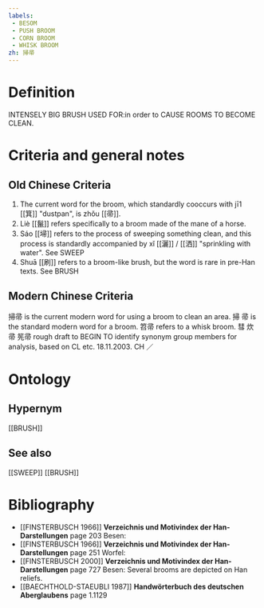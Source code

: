 ```yaml
---
labels: 
 - BESOM
 - PUSH BROOM
 - CORN BROOM
 - WHISK BROOM
zh: 掃帚
---
```


# Definition
INTENSELY BIG BRUSH USED FOR:in order to CAUSE ROOMS TO BECOME CLEAN.
# Criteria and general notes
## Old Chinese Criteria
1. The current word for the broom, which standardly cooccurs with jī1 [[箕]] "dustpan", is zhǒu [[帚]].
2. Liè [[鬣]] refers specifically to a broom made of the mane of a horse.
3. Sáo [[埽]] refers to the process of sweeping something clean, and this process is standardly accompanied by xǐ [[灑]] / [[洒]] "sprinkling with water". See SWEEP
4. Shuā [[刷]] refers to a broom-like brush, but the word is rare in pre-Han texts. See BRUSH
## Modern Chinese Criteria
掃帚 is the current modern word for using a broom to clean an area.
掃
帚 is the standard modern word for a broom.
笤帚 refers to a whisk broom.
彗
炊帚
筅帚
rough draft to BEGIN TO identify synonym group members for analysis, based on CL etc. 18.11.2003. CH ／
# Ontology

## Hypernym
[[BRUSH]]
## See also
[[SWEEP]]
[[BRUSH]]
# Bibliography
- [[FINSTERBUSCH 1966]]
**Verzeichnis und Motivindex der Han-Darstellungen** page 203
Besen:
- [[FINSTERBUSCH 1966]]
**Verzeichnis und Motivindex der Han-Darstellungen** page 251
Worfel:
- [[FINSTERBUSCH 2000]]
**Verzeichnis und Motivindex der Han-Darstellungen** page 727
Besen:
Several brooms are depicted on Han reliefs.
- [[BAECHTHOLD-STAEUBLI 1987]]
**Handwörterbuch des deutschen Aberglaubens** page 1.1129
